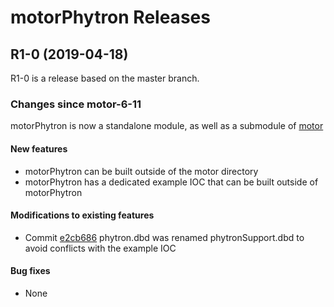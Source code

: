 # motorPhytron Releases

## __R1-0 (2019-04-18)__
R1-0 is a release based on the master branch.  

### Changes since motor-6-11

motorPhytron is now a standalone module, as well as a submodule of [motor](https://github.com/epics-modules/motor)

#### New features
* motorPhytron can be built outside of the motor directory
* motorPhytron has a dedicated example IOC that can be built outside of motorPhytron

#### Modifications to existing features
* Commit [e2cb686](https://github.com/epics-motor/motorPhytron/commit/e2cb6863910dbc66539ea5ed669b108fafcca72e) phytron.dbd was renamed phytronSupport.dbd to avoid conflicts with the example IOC

#### Bug fixes
* None
